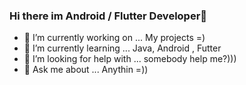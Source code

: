 ### Hi there im Android / Flutter Developer👋

- 🔭 I’m currently working on ... My projects =)
- 🌱 I’m currently learning ... Java, Android , Futter
- 🤔 I’m looking for help with ... somebody help me?)))
- 💬 Ask me about ... Anythin =))


